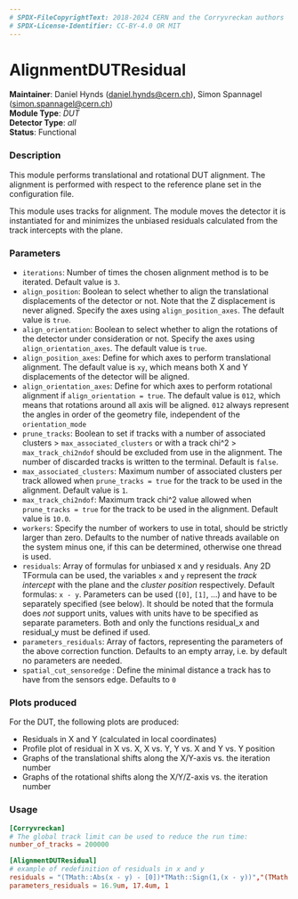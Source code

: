 ```yaml
---
# SPDX-FileCopyrightText: 2018-2024 CERN and the Corryvreckan authors
# SPDX-License-Identifier: CC-BY-4.0 OR MIT
---
```

# AlignmentDUTResidual
**Maintainer**: Daniel Hynds (<daniel.hynds@cern.ch>), Simon Spannagel (<simon.spannagel@cern.ch>)  
**Module Type**: *DUT*  
**Detector Type**: *all*  
**Status**: Functional

### Description
This module performs translational and rotational DUT alignment. The alignment is performed with respect to the reference plane set in the configuration file.

This module uses tracks for alignment. The module moves the detector it is instantiated for and minimizes the unbiased residuals calculated from the track intercepts with the plane.

### Parameters
* `iterations`: Number of times the chosen alignment method is to be iterated. Default value is `3`.
* `align_position`: Boolean to select whether to align the translational displacements of the detector or not. Note that the Z displacement is never aligned. Specify the axes using `align_position_axes`. The default value is `true`.
* `align_orientation`: Boolean to select whether to align the rotations of the detector under consideration or not. Specify the axes using `align_orientation_axes`. The default value is `true`.
* `align_position_axes`: Define for which axes to perform translational alignment. The default value is `xy`, which means both X and Y displacements of the detector will be aligned.
* `align_orientation_axes`: Define for which axes to perform rotational alignment if `align_orientation = true`. The default value is `012`, which means that rotations around all axis will be aligned. `012` always represent the angles in order of the geometry file, independent of the `orientation_mode`
* `prune_tracks`: Boolean to set if tracks with a number of associated clusters > `max_associated_clusters` or with a track chi^2 > `max_track_chi2ndof` should be excluded from use in the alignment. The number of discarded tracks is written to the terminal. Default is `false`.
* `max_associated_clusters`: Maximum number of associated clusters per track allowed when `prune_tracks = true` for the track to be used in the alignment. Default value is `1`.
* `max_track_chi2ndof`: Maximum track chi^2 value allowed when `prune_tracks = true` for the track to be used in the alignment. Default value is `10.0`.
* `workers`: Specify the number of workers to use in total, should be strictly larger than zero. Defaults to the number of native threads available on the system minus one, if this can be determined, otherwise one thread is used.
* `residuals`: Array of formulas for unbiased x and y residuals. Any 2D TFormula can be used, the variables `x` and `y` represent the *track intercept* with the plane and the *cluster position* respectively. Default formulas: `x - y`. Parameters can be used (`[0]`, `[1]`, ...) and have to be separately specified (see below). It should be noted that the formula does *not* support units, values with units have to be specified as separate parameters. Both and only the functions residual_x and residual_y must be defined if used. 
* `parameters_residuals`: Array of factors, representing the parameters of the above correction function. Defaults to an empty array, i.e. by default no parameters are needed.
* `spatial_cut_sensoredge` : Define the minimal distance a track has to have from the sensors edge. Defaults to `0`

### Plots produced
For the DUT, the following plots are produced:

* Residuals in X and Y (calculated in local coordinates)
* Profile plot of residual in X vs. X, X vs. Y, Y vs. X and Y vs. Y position
* Graphs of the translational shifts along the X/Y-axis vs. the iteration number
* Graphs of the rotational shifts along the X/Y/Z-axis vs. the iteration number

### Usage
```toml
[Corryvreckan]
# The global track limit can be used to reduce the run time:
number_of_tracks = 200000

[AlignmentDUTResidual]
# example of redefinition of residuals in x and y
residuals = "(TMath::Abs(x - y) - [0])*TMath::Sign(1,(x - y))","(TMath::Abs(x - y) - [0])*TMath::Sign(1,(x - y))*[1]"
parameters_residuals = 16.9um, 17.4um, 1
```
